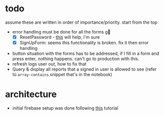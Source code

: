 # todo
assume these are written in order of importance/priority. start from the top
- error handling must be done for all the forms g😬
  - [x] ResetPassword - [this](https://www.tabnine.com/code/javascript/functions/firebase/Promise/sendPasswordResetEmail) will help, I'm sure
  - [x] SignUpForm: seems this functionality is broken. fix it then error handling
- button situation with the forms has to be addressed, if I fill in a form and press enter, nothing happens. can't go to production with this.
- refresh logs user out, how to fix that
- Query & display all reports that a signed in user is allowed to see (refer to `array-contains` snippet that's in the notebook)

# architecture
- initial firebase setup was done following [this](https://betterprogramming.pub/implement-user-authentication-with-next-js-and-firebase-fb9414adba08) tutorial